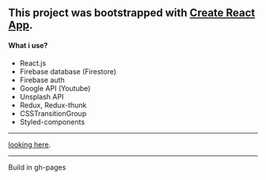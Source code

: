 ## This project was bootstrapped with [Create React App](https://github.com/facebook/create-react-app).

#### What i use?
* React.js
* Firebase database (Firestore)
* Firebase auth
* Google API (Youtube)
* Unsplash API
* Redux, Redux-thunk
* CSSTransitionGroup
* Styled-components
***
[looking here](https://themafia98.github.io/constructor/#/).
***
Build in gh-pages
